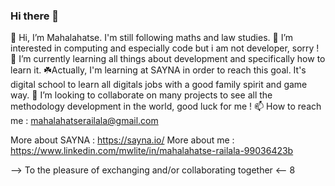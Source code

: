 
### Hi there 👋




👋 Hi, I’m Mahalahatse. I'm still following maths and law studies. 
👀 I’m interested in computing and especially code but i am not developer, sorry !
🌱 I’m currently learning all things about development and specifically how to learn it.
☘️Actually, I'm learning at SAYNA in order to reach this goal. It's digital school to learn all digitals jobs with a good family spirit and game way.
💞️ I’m looking to collaborate on many projects to see all the methodology development in the world, good luck for me !
📫 How to reach me : mahalahatserailala@gmail.com 


More about SAYNA : https://sayna.io/
More about me : https://www.linkedin.com/mwlite/in/mahalahatse-railala-99036423b


--> To the pleasure of exchanging and/or collaborating together <-- 8
